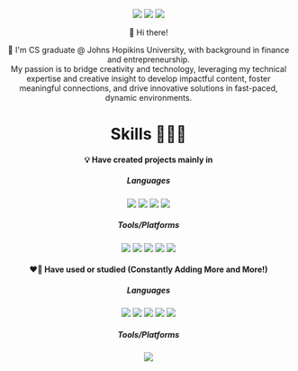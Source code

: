 <div align="center">
  


 <a href="yshin31@jh.edu" target="_blank"><img src="https://img.shields.io/badge/yshin31@jhu.edu-0078D4?style=flat-square&logo=MicrosoftOutlook&logoColor=white"/></a>
 <a href="https://www.linkedin.com/in/ye1esther/" target="_blank"><img src="https://img.shields.io/badge/LinkedIn-0A66C2?style=flat-square&logo=LinkedIn&logoColor=white"/></a>
 <a href="https://www.instagram.com/ye1_esther/" target="_blank"><img src="https://img.shields.io/badge/ye1__esther-E4405F?style=flat-square&logo=Instagram&logoColor=white"/></a> 


👋 Hi there!

:rocket: I'm CS graduate @ Johns Hopikins University, with background in finance and entrepreneurship.  
My passion is to bridge creativity and technology, leveraging my technical expertise and creative insight to develop impactful content, foster meaningful connections, and drive innovative solutions in fast-paced, dynamic environments.


# Skills 👩🏻‍💻

####  :bulb: Have created projects mainly in
##### Languages
<img src="https://img.shields.io/badge/Java-007396?style=flat-square&amp;logo=Java&amp;logoColor=white" style="max-width: 100%;"> <img src="https://img.shields.io/badge/MySQL-4479A1?style=flat&amp;logo=MySQL&amp;logoColor=white" style="max-width: 100%;"> <img src="https://img.shields.io/badge/C-A8B9CC?style=flat-square&amp;logo=C&amp;logoColor=white" style="max-width: 100%;"> <img src="https://img.shields.io/badge/C++-00599C?style=flat-square&amp;logo=C%2B%2B&amp;logoColor=white" style="max-width: 100%;">
##### Tools/Platforms
<img src="https://img.shields.io/badge/GitHub-181717?style=flat-square&amp;logo=GitHub&amp;logoColor=white" style="max-width: 100%;"> <img src="https://img.shields.io/badge/Visual Studio Code-181717?style=flat-square&amp;logo=VisualStudioCode&amp;logoColor=white" style="max-width: 100%;"> 
<img src="https://img.shields.io/badge/IntelliJ IDEA-000000?style=flat-square&amp;logo=IntelliJIDEA&amp;logoColor=white" style="max-width: 100%;"> <img src="https://img.shields.io/badge/Miro-050038?style=flat-square&amp;logo=Miro&amp;logoColor=white" style="max-width: 100%;"> <img src="https://img.shields.io/badge/ClickUp-7B68EE?style=flat-square&amp;logo=ClickUp&amp;logoColor=white" style="max-width: 100%;">


#### :heart_on_fire: Have used or studied (Constantly Adding More and More!)
##### Languages
<img src="https://img.shields.io/badge/HTML-E34F26?style=flat-square&amp;logo=HTML5&amp;logoColor=white" style="max-width: 100%;"> <img src="https://img.shields.io/badge/PHP-777BB4?style=flat-square&amp;logo=PHP&amp;logoColor=white" style="max-width: 100%;"> <img src="https://img.shields.io/badge/Python-3776AB?style=flat-square&amp;logo=Python&amp;logoColor=white" style="max-width: 100%;"> <img src="https://img.shields.io/badge/JavaScript-F7DF1E?style=flat-square&amp;logo=JavaScript&amp;logoColor=white" style="max-width: 100%;"> <img src="https://img.shields.io/badge/R-276DC3?style=flat-square&amp;logo=R&amp;logoColor=white" style="max-width: 100%;">
##### Tools/Platforms
<img src="https://img.shields.io/badge/Docker-2496ED?style=flat-square&amp;logo=Docker&amp;logoColor=white" style="max-width: 100%;"> 

 </div>
